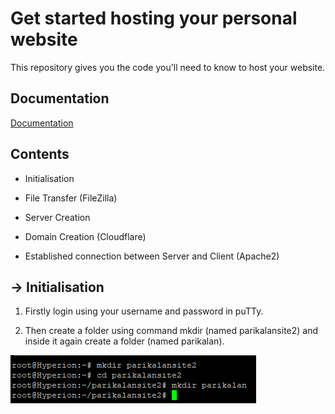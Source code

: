 
# Get started hosting your personal website 

This repository gives you the code you'll need to know to host your website.


## Documentation

[Documentation](https://1drv.ms/w/s!AqhFoBZNVhLmpSGRRscttYDVF1Wb)


## Contents

- Initialisation

- File Transfer (FileZilla)

- Server Creation

- Domain Creation (Cloudflare)

- Established connection between Server and Client (Apache2)


## -> Initialisation

1) Firstly login using your username and password in puTTy. 

2) Then create a folder using command mkdir (named parikalansite2) and inside it again create a folder (named parikalan). 

 	 
    
![code sample](https://github.com/mr-robot369/hosting/blob/main/code%20samples/image1.png?raw=true)

